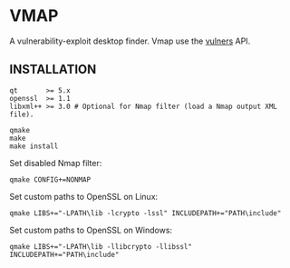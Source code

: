 # VMAP

A vulnerability-exploit desktop finder. Vmap use the [vulners](https://vulners.com/api/v3/) API.

## INSTALLATION

```shell
qt       >= 5.x
openssl  >= 1.1
libxml++ >= 3.0 # Optional for Nmap filter (load a Nmap output XML file).
```
```shell
qmake 
make
make install
```

Set disabled Nmap filter:
```shell
qmake CONFIG+=NONMAP
```
Set custom paths to OpenSSL on Linux:
```shell
qmake LIBS+="-LPATH\lib -lcrypto -lssl" INCLUDEPATH+="PATH\include"
```
Set custom paths to OpenSSL on Windows:
```shell
qmake LIBS+="-LPATH\lib -llibcrypto -llibssl" INCLUDEPATH+="PATH\include"
```
